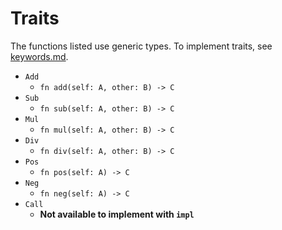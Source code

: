 # Traits

The functions listed use generic types. To implement traits, see [keywords.md](keywords.md).

- ```Add```
    - ```fn add(self: A, other: B) -> C ```
- ```Sub```
    - ```fn sub(self: A, other: B) -> C ```
- ```Mul```
    - ```fn mul(self: A, other: B) -> C ```
- ```Div```
    - ```fn div(self: A, other: B) -> C ```
- ```Pos```
    - ```fn pos(self: A) -> C ```
- ```Neg```
    - ```fn neg(self: A) -> C ```
- ```Call```
    - **Not available to implement with ```impl```**
